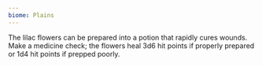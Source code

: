 ```yaml
---
biome: Plains
---
```

The lilac flowers can be prepared into a potion that rapidly cures wounds. Make a medicine check; the flowers heal 3d6 hit points if properly prepared or 1d4 hit points if prepped poorly. 

